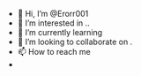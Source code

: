 - 👋 Hi, I’m @Erorr001
- 👀 I’m interested in ..
- 🌱 I’m currently learning 
- 💞️ I’m looking to collaborate on .
- 📫 How to reach me
- 
